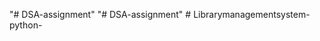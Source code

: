 "# DSA-assignment" 
"# DSA-assignment" 
#   L i b r a r y m a n a g e m e n t s y s t e m - p y t h o n -  
 